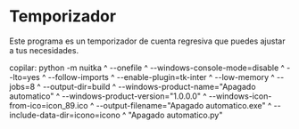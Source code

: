 # Temporizador
Este programa es un temporizador de cuenta regresiva que puedes ajustar a tus necesidades.

copilar:
python -m nuitka ^
  --onefile ^
  --windows-console-mode=disable ^
  --lto=yes ^
  --follow-imports ^
  --enable-plugin=tk-inter ^
  --low-memory ^
  --jobs=8 ^
  --output-dir=build ^
  --windows-product-name="Apagado automatico" ^
  --windows-product-version="1.0.0.0" ^
  --windows-icon-from-ico=icon_89.ico ^
  --output-filename="Apagado automatico.exe" ^
  --include-data-dir=icono=icono ^
  "Apagado automatico.py"

